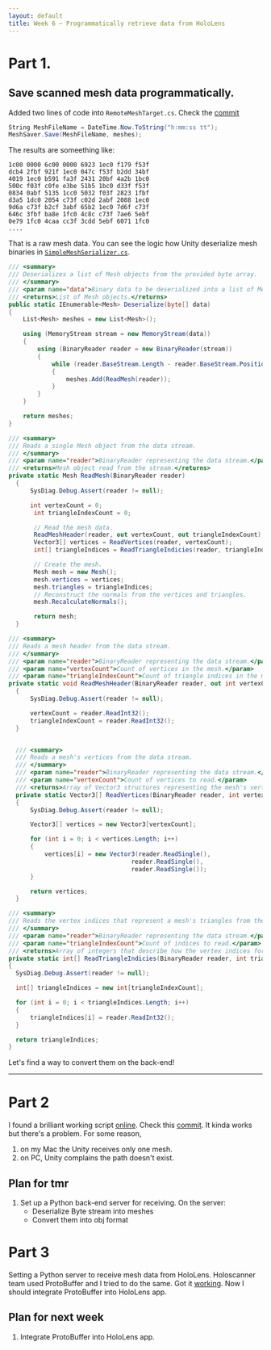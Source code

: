 ```yaml
---
layout: default
title: Week 6 – Programmatically retrieve data from HoloLens
---
```


# Part 1.

## Save scanned mesh data programmatically.
Added two lines of code into `RemoteMeshTarget.cs`. Check the [commit](https://github.com/YoungxHelsinki/HoloToolkit-Unity/commit/6583b39ccd2fc518610f7d3b8c36f8d35d10d71e)
```cs
String MeshFileName = DateTime.Now.ToString("h:mm:ss tt");
MeshSaver.Save(MeshFileName, meshes);
```

The results are someething like:
```
1c00 0000 6c00 0000 6923 1ec0 f179 f53f
dcb4 2fbf 921f 1ec0 047c f53f b2dd 34bf
4019 1ec0 b591 fa3f 2431 20bf 4a2b 1bc0
500c f03f c0fe e3be 51b5 1bc0 d33f f53f
0834 0abf 5135 1cc0 5032 f03f 2823 1fbf
d3a5 1dc0 2054 c73f c02d 2abf 2088 1ec0
9d6a c73f b2cf 3abf 65b2 1ec0 7d6f c73f
646c 3fbf ba8e 1fc0 4c8c c73f 7ae6 5ebf
0e79 1fc0 4caa cc3f 3cdd 5ebf 6071 1fc0
....
```

That is a raw mesh data.
You can see the logic how Unity deserialize mesh binaries in [`SimpleMeshSerializer.cs`](https://github.com/YoungxHelsinki/HoloToolkit-Unity/blob/master/Assets/HoloToolkit/SpatialMapping/Scripts/RemoteMapping/SimpleMeshSerializer.cs).

```cs
/// <summary>
/// Deserializes a list of Mesh objects from the provided byte array.
/// </summary>
/// <param name="data">Binary data to be deserialized into a list of Mesh objects.</param>
/// <returns>List of Mesh objects.</returns>
public static IEnumerable<Mesh> Deserialize(byte[] data)
{
    List<Mesh> meshes = new List<Mesh>();

    using (MemoryStream stream = new MemoryStream(data))
    {
        using (BinaryReader reader = new BinaryReader(stream))
        {
            while (reader.BaseStream.Length - reader.BaseStream.Position >= HeaderSize)
            {
                meshes.Add(ReadMesh(reader));
            }
        }
    }

    return meshes;
}

/// <summary>
/// Reads a single Mesh object from the data stream.
/// </summary>
/// <param name="reader">BinaryReader representing the data stream.</param>
/// <returns>Mesh object read from the stream.</returns>
private static Mesh ReadMesh(BinaryReader reader)
  {
      SysDiag.Debug.Assert(reader != null);

      int vertexCount = 0;
       int triangleIndexCount = 0;

       // Read the mesh data.
       ReadMeshHeader(reader, out vertexCount, out triangleIndexCount);
       Vector3[] vertices = ReadVertices(reader, vertexCount);
       int[] triangleIndices = ReadTriangleIndicies(reader, triangleIndexCount);

       // Create the mesh.
       Mesh mesh = new Mesh();
       mesh.vertices = vertices;
       mesh.triangles = triangleIndices;
       // Reconstruct the normals from the vertices and triangles.
       mesh.RecalculateNormals();

       return mesh;
  }

/// <summary>
/// Reads a mesh header from the data stream.
/// </summary>
/// <param name="reader">BinaryReader representing the data stream.</param>
/// <param name="vertexCount">Count of vertices in the mesh.</param>
/// <param name="triangleIndexCount">Count of triangle indices in the mesh.</param>
private static void ReadMeshHeader(BinaryReader reader, out int vertexCount, out int triangleIndexCount)
  {
      SysDiag.Debug.Assert(reader != null);

      vertexCount = reader.ReadInt32();
      triangleIndexCount = reader.ReadInt32();
  }


  /// <summary>
  /// Reads a mesh's vertices from the data stream.
  /// </summary>
  /// <param name="reader">BinaryReader representing the data stream.</param>
  /// <param name="vertexCount">Count of vertices to read.</param>
  /// <returns>Array of Vector3 structures representing the mesh's vertices.</returns>
  private static Vector3[] ReadVertices(BinaryReader reader, int vertexCount)
  {
      SysDiag.Debug.Assert(reader != null);

      Vector3[] vertices = new Vector3[vertexCount];

      for (int i = 0; i < vertices.Length; i++)
      {
          vertices[i] = new Vector3(reader.ReadSingle(),
                                  reader.ReadSingle(),
                                  reader.ReadSingle());
      }

      return vertices;
  }

/// <summary>
/// Reads the vertex indices that represent a mesh's triangles from the data stream
/// </summary>
/// <param name="reader">BinaryReader representing the data stream.</param>
/// <param name="triangleIndexCount">Count of indices to read.</param>
/// <returns>Array of integers that describe how the vertex indices form triangles.</returns>
private static int[] ReadTriangleIndicies(BinaryReader reader, int triangleIndexCount)
{
  SysDiag.Debug.Assert(reader != null);

  int[] triangleIndices = new int[triangleIndexCount];

  for (int i = 0; i < triangleIndices.Length; i++)
  {
      triangleIndices[i] = reader.ReadInt32();
  }

  return triangleIndices;
}

```
Let's find a way to convert them on the back-end!

---

# Part 2
I found a brilliant working script [online](http://wiki.unity3d.com/index.php?title=ExportOBJ). Check this [commit](https://github.com/YoungxHelsinki/HoloToolkit-Unity/commit/83274e494794cb86d49adc74c1e5b4926a36a214).
It kinda works but there's a problem. For some reason,
1. on my Mac the Unity receives only one mesh.
2. on PC, Unity complains the path doesn't exist.

## Plan for tmr
1. Set up a Python back-end server for receiving. On the server:
    - Deserialize Byte stream into meshes
    - Convert them into obj format


# Part 3
Setting a Python server to receive mesh data from HoloLens. Holoscanner team used ProtoBuffer and I tried to do the same. Got it [working](https://github.com/YoungxHelsinki/ProtoBufferPractice). Now I should integrate ProtoBuffer into HoloLens app.

## Plan for next week
1. Integrate ProtoBuffer into HoloLens app.
